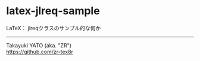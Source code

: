 latex-jlreq-sample
==================

LaTeX： jlreqクラスのサンプル的な何か

--------------------
Takayuki YATO (aka. "ZR")  
https://github.com/zr-tex8r
